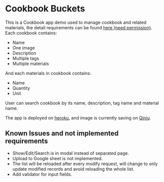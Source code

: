 # Cookbook Buckets

This is a Cookbook app demo used to manage cookbook and related materials, the detail requirements can be found [here (need permission)](https://docs.google.com/document/d/1HqX8f2sNsYNC5bJYuQCouFjFU0c4zcYv4QDEQTpslKs). Each cookbook contains:

* Name
* One image
* Description
* Multiple tags
* Multiple materials

And each materials in cookbook contains:

* Name
* Quantity
* Unit

User can search cookbook by its name, description, tag name and material name.

The app is deployed on [heroku](http://cookbook-buckets.herokuapp.com/), and image is currently saving on [Qiniu](http://qiniu.com/).

## Known Issues and not implemented requirements

* Show/Edit/Search is in modal instead of separated page.
* Upload to Google sheet is not implemented.
* The list will be reloaded after every modify request, will change to only update modified records and avoid reloading the whole list.
* Add validator for input fields.



